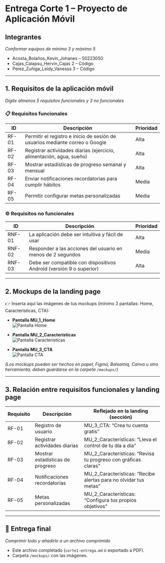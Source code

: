 # Entrega Corte 1 – Proyecto de Aplicación Móvil

## Integrantes
_Conformar equipos de mínimo 3 y máximo 5_
- Acosta_Bolaños_Kevin_Johanes – 50223050
- Cajas_Calapsu_Hervin_Cajas 2 – Código
- Perez_Zuñiga_Leidy_Vanessa 3 – Código


---

## 1. Requisitos de la aplicación móvil
_Digite almenos 5 requisitos funcionales y 3 no funcionales_

### 📋 Requisitos funcionales
| ID   | Descripción | Prioridad |
|------|-------------|-----------|
| RF-01 | Permitir el registro e inicio de sesión de usuarios mediante correo o Google | Alta |
| RF-02 | Registrar actividades diarias (ejercicio, alimentación, agua, sueño) | Alta |
| RF-03 | Mostrar estadísticas de progreso semanal y mensual | Alta |
| RF-04 | Enviar notificaciones recordatorias para cumplir hábitos | Media |
| RF-05 | Permitir configurar metas personalizadas | Media |


### ⚙️ Requisitos no funcionales
| ID   | Descripción | Prioridad |
|------|-------------|-----------|
| RNF-01 | La aplicación debe ser intuitiva y fácil de usar | Alta |
| RNF-02 | Responder a las acciones del usuario en menos de 2 segundos | Media |
| RNF-03 | Debe ser compatible con dispositivos Android (versión 9 o superior) | Alta |


---

## 2. Mockups de la landing page

👉 Inserta aquí las imágenes de tus mockups (mínimo 3 pantallas: Home, Características, CTA):

- **Pantalla MU_1_Home**  
![Pantalla Home](./mockups/home.png)

- **Pantalla MU_2_Características**  
![Pantalla Características](./mockups/features.png)

- **Pantalla MU_3_CTA**  
![Pantalla CTA](./mockups/cta.png)

*(Los mockups pueden ser hechos en papel, Figma, Balsamiq, Canva u otra herramienta; deben guardarse en la carpeta `/mockups/`)*

---

## 3. Relación entre requisitos funcionales y landing page

| Requisito | Descripción | Reflejado en la landing (sección) |
|-----------|-------------|-----------------------------------|
| RF-01     | Registro de usuario | MU_3_CTA: “Crea tu cuenta gratis” |
| RF-02     | Registrar actividades diarias | MU_2_Características: “Lleva el control de tu día a día” |
| RF-03     | Mostrar estadísticas de progreso | MU_2_Características: “Revisa tu progreso con gráficas claras” |
| RF-04     | Notificaciones recordatorias | MU_2_Características: “Recibe alertas para no olvidar tus metas” |
| RF-05     | Metas personalizadas | MU_2_Características: “Configura tus propios objetivos” |


---

## 📂 Entrega final
_Comprimir todo y añadirlo a un archivo comprimido_
- Este archivo completado (`corte1-entrega.md` o exportado a PDF).  
- Carpeta `/mockups/` con las imágenes.
